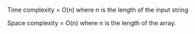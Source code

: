 Time complexity = O(n) where n is the length of the input string

Space complexity = O(n) where n is the length of the array.
